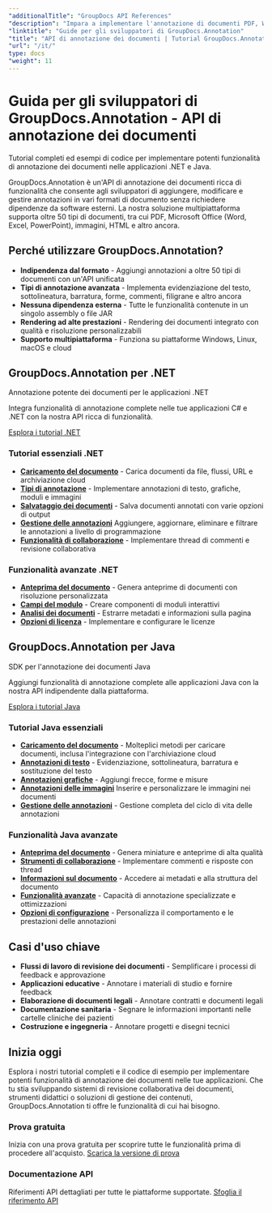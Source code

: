 ```yaml
---
"additionalTitle": "GroupDocs API References"
"description": "Impara a implementare l'annotazione di documenti PDF, Word, Excel e PowerPoint in applicazioni .NET e Java. Tutorial passo passo per la marcatura del testo, commenti, forme e funzionalità di collaborazione."
"linktitle": "Guide per gli sviluppatori di GroupDocs.Annotation"
"title": "API di annotazione dei documenti | Tutorial GroupDocs.Annotation ed esempi SDK"
"url": "/it/"
type: docs
"weight": 11
---
```


# Guida per gli sviluppatori di GroupDocs.Annotation - API di annotazione dei documenti

Tutorial completi ed esempi di codice per implementare potenti funzionalità di annotazione dei documenti nelle applicazioni .NET e Java.

GroupDocs.Annotation è un'API di annotazione dei documenti ricca di funzionalità che consente agli sviluppatori di aggiungere, modificare e gestire annotazioni in vari formati di documento senza richiedere dipendenze da software esterni. La nostra soluzione multipiattaforma supporta oltre 50 tipi di documenti, tra cui PDF, Microsoft Office (Word, Excel, PowerPoint), immagini, HTML e altro ancora.

## Perché utilizzare GroupDocs.Annotation?

- **Indipendenza dal formato** - Aggiungi annotazioni a oltre 50 tipi di documenti con un'API unificata
- **Tipi di annotazione avanzata** - Implementa evidenziazione del testo, sottolineatura, barratura, forme, commenti, filigrane e altro ancora
- **Nessuna dipendenza esterna** - Tutte le funzionalità contenute in un singolo assembly o file JAR
- **Rendering ad alte prestazioni** - Rendering dei documenti integrato con qualità e risoluzione personalizzabili
- **Supporto multipiattaforma** - Funziona su piattaforme Windows, Linux, macOS e cloud

## GroupDocs.Annotation per .NET

Annotazione potente dei documenti per le applicazioni .NET

Integra funzionalità di annotazione complete nelle tue applicazioni C# e .NET con la nostra API ricca di funzionalità.

[Esplora i tutorial .NET](./net/)

### Tutorial essenziali .NET

- [**Caricamento del documento**](./net/document-loading) - Carica documenti da file, flussi, URL e archiviazione cloud
- [**Tipi di annotazione**](./net/text-annotations) - Implementare annotazioni di testo, grafiche, moduli e immagini
- [**Salvataggio dei documenti**](./net/document-saving) - Salva documenti annotati con varie opzioni di output
- [**Gestione delle annotazioni**](./net/annotation-management) Aggiungere, aggiornare, eliminare e filtrare le annotazioni a livello di programmazione
- [**Funzionalità di collaborazione**](./net/reply-management) - Implementare thread di commenti e revisione collaborativa

### Funzionalità avanzate .NET

- [**Anteprima del documento**](./net/document-preview) - Genera anteprime di documenti con risoluzione personalizzata
- [**Campi del modulo**](./net/form-field-annotations) - Creare componenti di moduli interattivi
- [**Analisi dei documenti**](./net/document-information) - Estrarre metadati e informazioni sulla pagina
- [**Opzioni di licenza**](./net/licensing-and-configuration) - Implementare e configurare le licenze

## GroupDocs.Annotation per Java

SDK per l'annotazione dei documenti Java

Aggiungi funzionalità di annotazione complete alle applicazioni Java con la nostra API indipendente dalla piattaforma.

[Esplora i tutorial Java](./java/)

### Tutorial Java essenziali

- [**Caricamento del documento**](./java/document-loading) - Molteplici metodi per caricare documenti, inclusa l'integrazione con l'archiviazione cloud
- [**Annotazioni di testo**](./java/text-annotations) - Evidenziazione, sottolineatura, barratura e sostituzione del testo
- [**Annotazioni grafiche**](./java/graphical-annotations) - Aggiungi frecce, forme e misure
- [**Annotazioni delle immagini**](./java/image-annotations) Inserire e personalizzare le immagini nei documenti  
- [**Gestione delle annotazioni**](./java/annotation-management) - Gestione completa del ciclo di vita delle annotazioni

### Funzionalità Java avanzate

- [**Anteprima del documento**](./java/document-preview) - Genera miniature e anteprime di alta qualità
- [**Strumenti di collaborazione**](./java/reply-management) - Implementare commenti e risposte con thread
- [**Informazioni sul documento**](./java/document-information) - Accedere ai metadati e alla struttura del documento
- [**Funzionalità avanzate**](./java/advanced-features) - Capacità di annotazione specializzate e ottimizzazioni
- [**Opzioni di configurazione**](./java/licensing-and-configuration) - Personalizza il comportamento e le prestazioni delle annotazioni

## Casi d'uso chiave

- **Flussi di lavoro di revisione dei documenti** - Semplificare i processi di feedback e approvazione
- **Applicazioni educative** - Annotare i materiali di studio e fornire feedback
- **Elaborazione di documenti legali** - Annotare contratti e documenti legali
- **Documentazione sanitaria** - Segnare le informazioni importanti nelle cartelle cliniche dei pazienti
- **Costruzione e ingegneria** - Annotare progetti e disegni tecnici

## Inizia oggi

Esplora i nostri tutorial completi e il codice di esempio per implementare potenti funzionalità di annotazione dei documenti nelle tue applicazioni. Che tu stia sviluppando sistemi di revisione collaborativa dei documenti, strumenti didattici o soluzioni di gestione dei contenuti, GroupDocs.Annotation ti offre le funzionalità di cui hai bisogno.

### Prova gratuita
Inizia con una prova gratuita per scoprire tutte le funzionalità prima di procedere all'acquisto.
[Scarica la versione di prova](https://releases.groupdocs.com/annotation/)

### Documentazione API
Riferimenti API dettagliati per tutte le piattaforme supportate.
[Sfoglia il riferimento API](https://reference.groupdocs.com/annotation/)